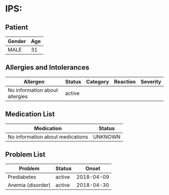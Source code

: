 # IPS:

## Patient

|Gender|Age|
|---|---|
|MALE|31|

## Allergies and Intolerances

|Allergen|Status|Category|Reaction|Severity|
|---|---|---|---|---|
|No information about allergies|active||||

## Medication List

|Medication|Status|
|---|---|
|No information about medications|UNKNOWN|

## Problem List

|Problem|Status|Onset|
|---|---|---|
|Prediabetes|active|2018-04-09|
|Anemia (disorder)|active|2018-04-30|
